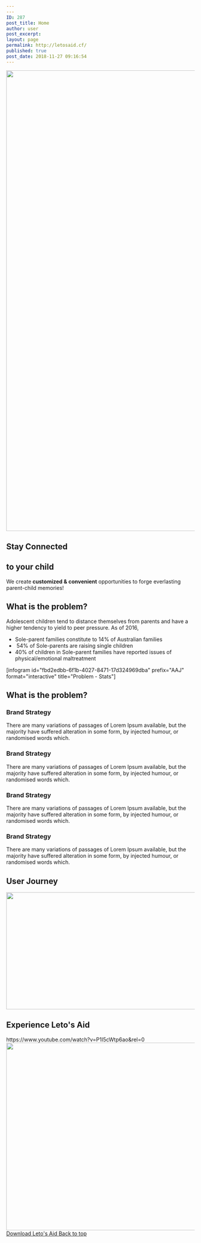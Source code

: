 ```yaml
---
---
ID: 287
post_title: Home
author: user
post_excerpt:
layout: page
permalink: http://letosaid.cf/
published: true
post_date: 2018-11-27 09:16:54
---
```

<img width="1529" height="1228" src="http://letosaid.cf/wp-content/uploads/2019/09/web-no-back.png" alt="" srcset="https://letosaid.cf/wp-content/uploads/2019/09/web-no-back.png 1529w, https://letosaid.cf/wp-content/uploads/2019/09/web-no-back-300x241.png 300w, https://letosaid.cf/wp-content/uploads/2019/09/web-no-back-768x617.png 768w, https://letosaid.cf/wp-content/uploads/2019/09/web-no-back-1024x822.png 1024w" sizes="(max-width: 1529px) 100vw, 1529px" />											
			<h2>Stay Connected</h2>		
			<h2>to your child </h2>		
		<p>We create<b> customized &amp; convenient</b> opportunities to forge everlasting parent-child memories!</p>		
			<h2>What is the problem?</h2>		
		Adolescent children tend to distance themselves from parents and have a higher tendency to yield to peer pressure. As of 2016,<ul><li>Sole-parent families constitute to 14% of Australian families</li><li> 54% of Sole-parents are raising single children</li><li>40% of children in Sole-parent families have reported issues of physical/emotional maltreatment</li></ul>[infogram id="fbd2edbb-6f1b-4027-8471-17d324969dba" prefix="AAJ" format="interactive" title="Problem - Stats"]		
			<h2>What is the problem?</h2>		
				<h3>
					Brand Strategy
				</h3>
								<p>There are many variations of passages of Lorem Ipsum available, but the majority have suffered alteration in some form, by injected humour, or randomised words which.</p>
				<h3>
					Brand Strategy
				</h3>
								<p>There are many variations of passages of Lorem Ipsum available, but the majority have suffered alteration in some form, by injected humour, or randomised words which.</p>
				<h3>
					Brand Strategy
				</h3>
								<p>There are many variations of passages of Lorem Ipsum available, but the majority have suffered alteration in some form, by injected humour, or randomised words which.</p>
				<h3>
					Brand Strategy
				</h3>
								<p>There are many variations of passages of Lorem Ipsum available, but the majority have suffered alteration in some form, by injected humour, or randomised words which.</p>
			<h2>User Journey</h2>		
										<img width="820" height="312" src="http://letosaid.cf/wp-content/uploads/2019/09/Untitled-design.png" alt="" srcset="https://letosaid.cf/wp-content/uploads/2019/09/Untitled-design.png 820w, https://letosaid.cf/wp-content/uploads/2019/09/Untitled-design-300x114.png 300w, https://letosaid.cf/wp-content/uploads/2019/09/Untitled-design-768x292.png 768w" sizes="(max-width: 820px) 100vw, 820px" />											
			<h2>Experience Leto's Aid</h2>		
		https://www.youtube.com/watch?v=P1I5cWtp6ao&#038;rel=0		
										<img width="820" height="500" src="http://letosaid.cf/wp-content/uploads/2019/09/Untitled-design-3.png" alt="" srcset="https://letosaid.cf/wp-content/uploads/2019/09/Untitled-design-3.png 820w, https://letosaid.cf/wp-content/uploads/2019/09/Untitled-design-3-300x183.png 300w, https://letosaid.cf/wp-content/uploads/2019/09/Untitled-design-3-768x468.png 768w" sizes="(max-width: 820px) 100vw, 820px" />											
			<a href="http://letosaid.cf/wp-content/uploads/dlm_uploads/2019/09/app-release.apk" role="button">
						Download Leto's Aid 
					</a>
			<a href="#top" role="button">
						Back to top
					</a>